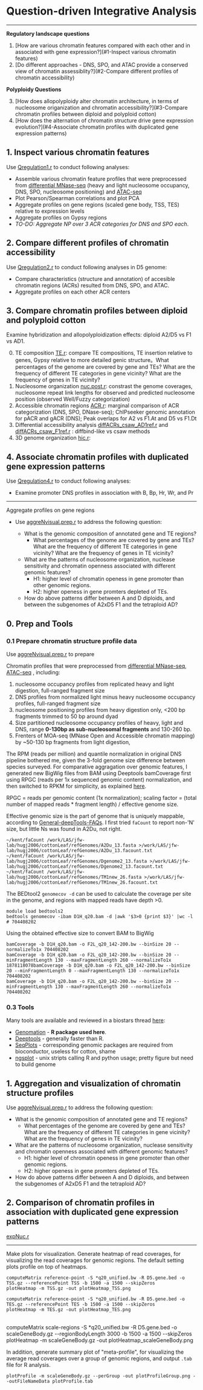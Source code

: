 # Question-driven Integrative Analysis
---

**Regulatory landscape questions**

1. [How are various chromatin features compared with each other and in associated with gene expression?](#1-Inspect various chromatin features)
2. [Do different approaches - DNS, SPO, and ATAC provide a conserved view of chromatin assessiblity?](#2-Compare different profiles of chromatin accessibility)


**Polyploidy Questions** 

3. [How does allopolyploidy alter chromatin architecture, in terms of nucleosome origanization and chromatin accessibility?](#3-Compare chromatin profiles between diploid and polyploid cotton)
4. [How does the alternation of chromatin structure drive gene expression evolution?](#4-Associate chromatin profiles with duplicated gene expression patterns)

## 1. Inspect various chromatin features

Use [Qregulation1.r](scripts/Qregulation1.r) to conduct following analyses:

* Assemble various chromatin feature profiles that were preprocessed from [differential MNase-seq](DA_diffMNase-seq.md) (heavy and light nucleosome occupancy, DNS, SPO, nucleosome positioning) and [ATAC-seq](DA_otherDatasets.md)
* Plot Pearson/Spearman correlations and plot PCA
* Aggregate profiles on gene regions (scaled gene body, TSS, TES) relative to expression levels
* Aggregate profiles on Gypsy regions
* _TO-DO: Aggregate NP over 3 ACR categories for DNS and SPO each_.

## 2. Compare different profiles of chromatin accessibility

Use [Qregulation2.r](scripts/Qregulation2.r) to conduct following analyses in D5 genome:

* Compare characteristics (structure and annotation) of accesible chromatin regions (ACRs) resulted from DNS, SPO, and ATAC. 
* Aggregate profiles on each other ACR centers

## 3. Compare chromatin profiles between diploid and polyploid cotton

Examine hybridization and allopolyploidization effects: diploid A2/D5 vs F1 vs AD1.

0. TE composition [TE.r](scripts/TE.r): compare TE compositions, TE insertion relative to genes, Gypsy relative to more detailed genic structure。What percentages of the genome are covered by gene and TEs? What are the frequency of different TE categories in gene vicinity? What are the frequency of genes in TE vicinity? 
1. Nucleosome organization [nuc.post.r](scripts/nuc.post.r):  constrast the genome coverages, nucleosome repeat link lengths for observed and predicted nucleosome position (observed Well/Fuzzy categorization)
2. Accessible chromatin regions [ACR.r](scripts/ACR.r): marginal comparison of ACR categorization (DNS, SPO, DNase-seq);  ChIPseeker genomic annotation for pACR and gACR (DNS); Peak overlaps for A2 vs F1.At and D5 vs F1.Dt
3. Differential accessibility analysis [diffACRs_csaw_AD1ref.r](scripts/diffACRs_csaw_AD1ref.r) and [diffACRs_csaw_F1ref.r](scripts/diffACRs_csaw_F1ref.r) : diffbind-like vs csaw methods
4. 3D genome organization [hic.r](scripts/hic.r): 



## 4. Associate chromatin profiles with duplicated gene expression patterns

Use [Qregulation4.r](scripts/Qregulation4.r) to conduct following analyses:

* Examine promoter DNS profiles in association with B, Bp, Hr, Wr, and Pr

---



Aggregate profiles on gene regions

* Use [aggreNvisual.prep.r](scripts/aggreNvisual.prep.r) to address the following question:

  * What is the genomic composition of annotated gene and TE regions?
    * What percentages of the genome are covered by gene and TEs? What are the frequency of different TE categories in gene vicinity? What are the frequency of genes in TE vicinity? 
  * What are the patterns of nucleosome organization, nuclease sensitivity and chromatin openness associated with different genomic features?
    * H1: higher level of chromatin openess in gene promoter than other genomic regions.
    * H2: higher openess in gene promters depleted of TEs.
  * How do above patterns differ between A and D diploids, and between the subgenomes of A2xD5 F1 and the tetraploid AD?    

## 0. Prep and Tools

### 0.1 Prepare chromatin structure profile data

Use [aggreNvisual.prep.r](scripts/aggreNvisual.prep.r) to prepare 

Chromatin profiles that were preprocessed from [differential MNase-seq](DA_diffMNase-seq.md), [ATAC-seq](DA_otherDatasets.md) , including:

1. nucleosome occupancy profiles from replicated heavy and light digestion, full-ranged fragment size
2. DNS profiles from normalized light minus heavy nucleosome occupancy profiles, full-ranged fragment size
3. nucleosome positioning profiles from heavy digestion only, <200 bp fragments trimmed to 50 bp around dyad
4. Size partitioned nucleosome occupancy profiles of heavy, light and DNS, range **0-130bp as sub-nucleosomal fragments** and 130-260 bp.
5. Frenters of MOA-seq (MNase Open and Accessible chromatin mapping) by ~50-130 bp fragments from light digestion, 

The RPM (reads per million) and quantile normalization in original DNS pipeline bothered me, given the 3-fold genome size difference between species surveyed. For comparative aggragation over genomic features, I generated new BigWig files from BAM using Deeptools bamCoverage first using RPGC (reads per 1x sequenced genomic content) normalization, and then switched to RPKM for simplicity, as explained [here](https://deeptools.readthedocs.io/en/develop/content/tools/bamCoverage.html ).

RPGC = reads per genomic content (1x normalization); scaling factor = (total number of mapped reads * fragment length) / effective genome size. 

Effective genomic size is the part of genome that is uniquely mappable, according to [General-deepTools-FAQs](https://github.com/deeptools/deepTools/wiki/General-deepTools-FAQs). I first tried `faCount` to report non-'N' size, but little Ns was found in A2Du, not right.

    ~/kent/faCount /work/LAS/jfw-lab/hugj2006/cottonLeaf/refGenomes/A2Du_13.fasta >/work/LAS/jfw-lab/hugj2006/cottonLeaf/refGenomes/A2Du_13.facount.txt
    ~/kent/faCount /work/LAS/jfw-lab/hugj2006/cottonLeaf/refGenomes/Dgenome2_13.fasta >/work/LAS/jfw-lab/hugj2006/cottonLeaf/refGenomes/Dgenome2_13.facount.txt
    ~/kent/faCount /work/LAS/jfw-lab/hugj2006/cottonLeaf/refGenomes/TM1new_26.fasta >/work/LAS/jfw-lab/hugj2006/cottonLeaf/refGenomes/TM1new_26.facount.txt

The BEDtool2 `genomecov -d` can be used to calculate the coverage per site in the genome, and regions with mapped reads have depth >0.

    module load bedtools2
    bedtools genomecov -ibam D1H_q20.bam -d |awk '$3>0 {print $3}' |wc -l
    # 704408202

Using the obtained effective size to convert BAM to BigWig

    bamCoverage -b D1H_q20.bam -o F2L_q20_142-200.bw --binSize 20 --normalizeTo1x 704408202
    bamCoverage -b D1H_q20.bam -o F2L_q20_142-200.bw --binSize 20 --minFragmentLength 130 --maxFragmentLength 260 --normalizeTo1x 1878118078bamCoverage -b D1H_q20.bam -o F2L_q20_142-200.bw --binSize 20 --minFragmentLength 0 --maxFragmentLength 130 --normalizeTo1x 704408202
    bamCoverage -b D1H_q20.bam -o F2L_q20_142-200.bw --binSize 20 --minFragmentLength 130 --maxFragmentLength 260 --normalizeTo1x 704408202


### 0.3 Tools

Many tools are available and reviewed in a biostars thread [here](https://www.biostars.org/p/180314/):

* [Genomation](https://bioconductor.org/packages/release/bioc/html/genomation.html) - **R package used here**.
* [Deeptools](http://deeptools.readthedocs.io/en/latest/index.html) - generally faster than R.
* [SeqPlots](http://przemol.github.io/seqplots/) - corresponding genomic packages are required from bioconductor, useless for cotton, shame
* [ngsplot](https://github.com/shenlab-sinai/ngsplot) - unix stripts calling R and python usage; pretty figure but need to build genome

## 1. Aggregation and visualization of chromatin structure profiles

Use [aggreNvisual.prep.r](scripts/aggreNvisual.prep.r) to address the following question:

* What is the genomic composition of annotated gene and TE regions?
    * What percentages of the genome are covered by gene and TEs? What are the frequency of different TE categories in gene vicinity? What are the frequency of genes in TE vicinity? 
* What are the patterns of nucleosome organization, nuclease sensitivity and chromatin openness associated with different genomic features?
    * H1: higher level of chromatin openess in gene promoter than other genomic regions.
    * H2: higher openess in gene promters depleted of TEs.
* How do above patterns differ between A and D diploids, and between the subgenomes of A2xD5 F1 and the tetraploid AD?    

## 2. Comparison of chromatin profiles in association with duplicated gene expression patterns

[expNuc.r](scripts/expNuc.r)

---

Make plots for visualization. Generate heatmap of read coverages, for visualizing the read coverages for genomic regions. The default setting plots profile on top of heatmaps.

    computeMatrix reference-point -S *q20_unified.bw -R D5.gene.bed -o TSS.gz --referencePoint TSS -b 1500 -a 1500 --skipZeros 
    plotHeatmap -m TSS.gz -out plotHeatmap_TSS.png
    
    computeMatrix reference-point -S *q20_unified.bw -R D5.gene.bed -o TES.gz --referencePoint TES -b 1500 -a 1500 --skipZeros 
    plotHeatmap -m TES.gz -out plotHeatmap_TES.png


​    
​    computeMatrix scale-regions -S *q20_unified.bw -R D5.gene.bed -o scaleGeneBody.gz --regionBodyLength 3000 -b 1500 -a 1500 --skipZeros
​    plotHeatmap -m scaleGeneBody.gz -out plotHeatmap_scaleGeneBody.png

In addition, generate summary plot of "meta-profile", for visualizing the average read coverages over a group of genomic regions, and output `.tab` file for R analysis.

    plotProfile -m scaleGeneBody.gz --perGroup -out plotProfileGroup.png --outFileNameData plotProfile.tab


​    

